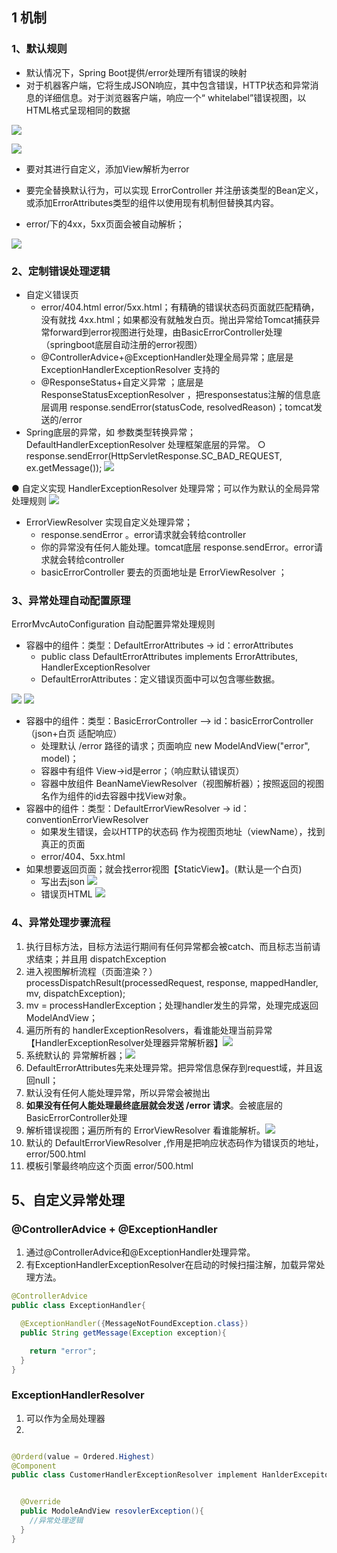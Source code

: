 ## 1 机制

### 1、默认规则
* 默认情况下，Spring Boot提供/error处理所有错误的映射
* 对于机器客户端，它将生成JSON响应，其中包含错误，HTTP状态和异常消息的详细信息。对于浏览器客户端，响应一个“ whitelabel”错误视图，以HTML格式呈现相同的数据

![](image/2023-11-05-14-19-08.png)

![](image/2023-11-05-14-19-19.png)

* 要对其进行自定义，添加View解析为error

* 要完全替换默认行为，可以实现 ErrorController 并注册该类型的Bean定义，或添加ErrorAttributes类型的组件以使用现有机制但替换其内容。
* error/下的4xx，5xx页面会被自动解析；


![](image/2023-11-05-14-20-04.png)


### 2、定制错误处理逻辑
* 自定义错误页
  * error/404.html   error/5xx.html；有精确的错误状态码页面就匹配精确，没有就找 4xx.html；如果都没有就触发白页。抛出异常给Tomcat捕获异常forward到error视图进行处理，由BasicErrorController处理（springboot底层自动注册的error视图）
  * @ControllerAdvice+@ExceptionHandler处理全局异常；底层是 ExceptionHandlerExceptionResolver 支持的
  * @ResponseStatus+自定义异常 ；底层是 ResponseStatusExceptionResolver ，把responsestatus注解的信息底层调用 response.sendError(statusCode, resolvedReason)；tomcat发送的/error
* Spring底层的异常，如 参数类型转换异常；DefaultHandlerExceptionResolver 处理框架底层的异常。
  ○ response.sendError(HttpServletResponse.SC_BAD_REQUEST, ex.getMessage()); 
![](image/2023-11-05-14-21-08.png)

● 自定义实现 HandlerExceptionResolver 处理异常；可以作为默认的全局异常处理规则
![](image/2023-11-05-14-21-18.png)

* ErrorViewResolver  实现自定义处理异常；
  * response.sendError 。error请求就会转给controller
  * 你的异常没有任何人能处理。tomcat底层 response.sendError。error请求就会转给controller
  * basicErrorController 要去的页面地址是 ErrorViewResolver  ；


### 3、异常处理自动配置原理

ErrorMvcAutoConfiguration  自动配置异常处理规则
* 容器中的组件：类型：DefaultErrorAttributes -> id：errorAttributes
  * public class DefaultErrorAttributes implements ErrorAttributes, HandlerExceptionResolver
  * DefaultErrorAttributes：定义错误页面中可以包含哪些数据。

![](image/2023-11-05-14-22-08.png)
![](image/2023-11-05-14-22-14.png)

* 容器中的组件：类型：BasicErrorController --> id：basicErrorController（json+白页 适配响应）
  * 处理默认 /error 路径的请求；页面响应 new ModelAndView("error", model)；
  * 容器中有组件 View->id是error；（响应默认错误页）
  * 容器中放组件 BeanNameViewResolver（视图解析器）；按照返回的视图名作为组件的id去容器中找View对象。
* 容器中的组件：类型：DefaultErrorViewResolver -> id：conventionErrorViewResolver
  * 如果发生错误，会以HTTP的状态码 作为视图页地址（viewName），找到真正的页面
  * error/404、5xx.html
* 如果想要返回页面；就会找error视图【StaticView】。(默认是一个白页)
  * 写出去json ![](image/2023-11-05-14-23-22.png)
  * 错误页HTML ![](image/2023-11-05-14-23-30.png)


### 4、异常处理步骤流程

1. 执行目标方法，目标方法运行期间有任何异常都会被catch、而且标志当前请求结束；并且用 dispatchException 
2. 进入视图解析流程（页面渲染？） 
processDispatchResult(processedRequest, response, mappedHandler, mv, dispatchException);
3. mv = processHandlerException；处理handler发生的异常，处理完成返回ModelAndView；
4. 遍历所有的 handlerExceptionResolvers，看谁能处理当前异常【HandlerExceptionResolver处理器异常解析器】![](image/2023-11-05-14-24-56.png)
5. 系统默认的  异常解析器；![](image/2023-11-05-14-25-03.png)
6. DefaultErrorAttributes先来处理异常。把异常信息保存到request域，并且返回null；
7. 默认没有任何人能处理异常，所以异常会被抛出
8. **如果没有任何人能处理最终底层就会发送 /error 请求**。会被底层的BasicErrorController处理
9. 解析错误视图；遍历所有的  ErrorViewResolver  看谁能解析。![](image/2023-11-05-14-25-11.png)
10. 默认的 DefaultErrorViewResolver ,作用是把响应状态码作为错误页的地址，error/500.html 
11. 模板引擎最终响应这个页面 error/500.html 


## 5、自定义异常处理

### @ControllerAdvice + @ExceptionHandler

1. 通过@ControllerAdvice和@ExceptionHandler处理异常。
2. 有ExceptionHandlerExceptionResolver在启动的时候扫描注解，加载异常处理方法。
```java
@ControllerAdvice
public class ExceptionHandler{

  @ExceptionHandler({MessageNotFoundException.class})
  public String getMessage(Exception exception){

    return "error";
  }
}

```


### ExceptionHandlerResolver


1. 可以作为全局处理器
2. 
```java

@Orderd(value = Ordered.Highest)
@Component
public class CustomerHandlerExceptionResolver implement HanlderExcepitonResolver{


  @Override
  public ModoleAndView resovlerException(){
    //异常处理逻辑
  }
}
```